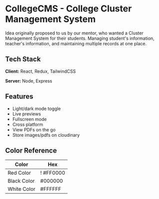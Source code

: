 
# CollegeCMS - College Cluster Management System

Idea originally proposed to us by our mentor, who wanted a Cluster Management System for their students. Managing student's information, teacher's information, and maintaining multiple records at one place. 




## Tech Stack

**Client:** React, Redux, TailwindCSS

**Server:** Node, Express


## Features

- Light/dark mode toggle
- Live previews
- Fullscreen mode
- Cross platform
- View PDFs on the go
- Store images/pdfs on cloudinary
## Color Reference

| Color             | Hex                                                                |
| ----------------- | ------------------------------------------------------------------ |
| Red Color | ! #FF0000 |
| Black Color | #000000 |
| White Color | #FFFFFF |

